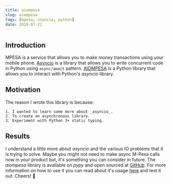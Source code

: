 ```yaml
---
title: aiompesa
slug: aiompesa
tags: [mpesa, asyncio, python]
date: 2019-07-22
---
```


## Introduction

MPESA is a service that allows you to make money transactions using your mobile phone. [Asyncio](https://docs.python.org/3/library/asyncio.html) is a library that allows you to write concurrent code in Python using `async/await` pattern. [AIOMPESA](https://aiompesa.readthedocs.io) is a Python library that allows you to interact with Python's _asyncio_ library.

## Motivation

The reason I wrote this library is because:

    1. I wanted to learn some more about _asyncio_.
    2. To create an asynchronous library.
    3. Experiment with Python 3+ static typing.

## Results

I understand a little more about _asyncio_ and the various IO problems that it is trying to solve. Maybe you might not need to make async M-Pesa calls now in your product but, it's something you can consider in future. The _aiompesa_ library is available on _pypy_ and open sourced at [GitHub](https://github.com/musale/aiompesa). For more information on how to use it you can read about it's usage [here](https://aiompesa.readthedocs.org) and test it out. Cheers! :beer:

